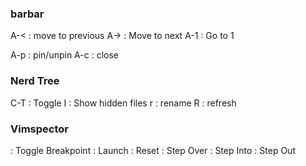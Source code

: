 ### barbar
A-< : move to previous
A-> : Move to next
A-1 : Go to 1 

A-p : pin/unpin
A-c : close

### Nerd Tree
C-T : Toggle
I   : Show hidden files
r   : rename
R   : refresh

### Vimspector
<F6>    : Toggle Breakpoint
<F5>    : Launch
<F8>    : Reset
<F9>    : Step Over
<F10>   : Step Into
<F12>   : Step Out

